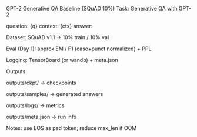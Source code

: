 GPT-2 Generative QA Baseline (SQuAD 10%)
Task: Generative QA with GPT-2

question: {q}
context: {ctx}
answer:


Dataset: SQuAD v1.1 → 10% train / 10% val

Eval (Day 1): approx EM / F1 (case+punct normalized) + PPL

Logging: TensorBoard (or wandb) + meta.json

Outputs:

outputs/ckpt/ → checkpoints

outputs/samples/ → generated answers

outputs/logs/ → metrics

outputs/meta.json → run info

Notes: use EOS as pad token; reduce max_len if OOM